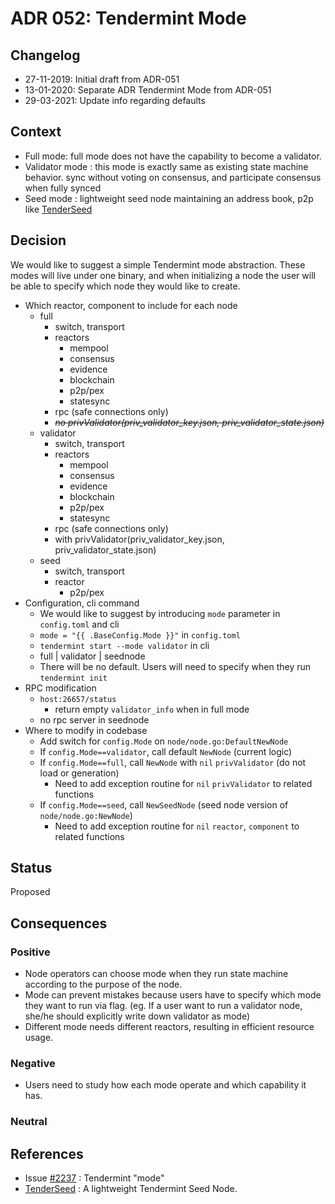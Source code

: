 # ADR 052: Tendermint Mode

## Changelog

* 27-11-2019: Initial draft from ADR-051
* 13-01-2020: Separate ADR Tendermint Mode from ADR-051
* 29-03-2021: Update info regarding defaults

## Context

- Full mode: full mode does not have the capability to become a validator.
- Validator mode : this mode is exactly same as existing state machine behavior. sync without voting on consensus, and participate consensus when fully synced
- Seed mode : lightweight seed node maintaining an address book, p2p like [TenderSeed](https://gitlab.com/polychainlabs/tenderseed)

## Decision

We would like to suggest a simple Tendermint mode abstraction. These modes will live under one binary, and when initializing a node the user will be able to specify which node they would like to create.

- Which reactor, component to include for each node
    - full
        - switch, transport
        - reactors
          - mempool
          - consensus
          - evidence
          - blockchain
          - p2p/pex
          - statesync
        - rpc (safe connections only)
        - *~~no privValidator(priv_validator_key.json, priv_validator_state.json)~~*
    - validator
        - switch, transport
        - reactors
          - mempool
          - consensus
          - evidence
          - blockchain
          - p2p/pex
          - statesync
        - rpc (safe connections only)
        - with privValidator(priv_validator_key.json, priv_validator_state.json)
    - seed
        - switch, transport
        - reactor
           - p2p/pex
- Configuration, cli command
    - We would like to suggest by introducing `mode` parameter in `config.toml` and cli
    - <span v-pre>`mode = "{{ .BaseConfig.Mode }}"`</span> in `config.toml`
    - `tendermint start --mode validator`  in cli
    - full | validator | seednode
    - There will be no default. Users will need to specify when they run `tendermint init`
- RPC modification
    - `host:26657/status`
        - return empty `validator_info` when in full mode
    - no rpc server in seednode
- Where to modify in codebase
    - Add  switch for `config.Mode` on `node/node.go:DefaultNewNode`
    - If `config.Mode==validator`, call default `NewNode` (current logic)
    - If `config.Mode==full`, call `NewNode` with `nil` `privValidator` (do not load or generation)
        - Need to add exception routine for `nil` `privValidator` to related functions
    - If `config.Mode==seed`, call `NewSeedNode` (seed node version of `node/node.go:NewNode`)
        - Need to add exception routine for `nil` `reactor`, `component` to related functions

## Status

Proposed

## Consequences

### Positive

- Node operators can choose mode when they run state machine according to the purpose of the node.
- Mode can prevent mistakes because users have to specify which mode they want to run via flag. (eg. If a user want to run a validator node, she/he should explicitly write down validator as mode)
- Different mode needs different reactors, resulting in efficient resource usage.

### Negative

- Users need to study how each mode operate and which capability it has.

### Neutral

## References

- Issue [#2237](https://github.com/tendermint/tendermint/issues/2237) : Tendermint "mode"
- [TenderSeed](https://gitlab.com/polychainlabs/tenderseed) : A lightweight Tendermint Seed Node.
